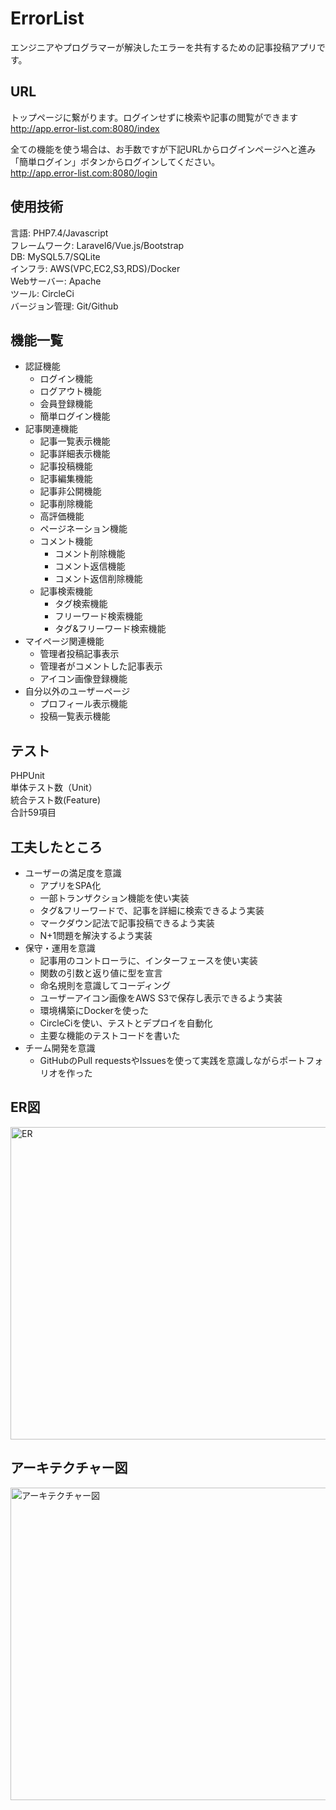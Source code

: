 # ErrorList
エンジニアやプログラマーが解決したエラーを共有するための記事投稿アプリです。 

## URL  
トップページに繋がります。ログインせずに検索や記事の閲覧ができます  
http://app.error-list.com:8080/index

全ての機能を使う場合は、お手数ですが下記URLからログインページへと進み「簡単ログイン」ボタンからログインしてください。  
http://app.error-list.com:8080/login

## 使用技術　　
言語: PHP7.4/Javascript  
フレームワーク: Laravel6/Vue.js/Bootstrap  
DB: MySQL5.7/SQLite  
インフラ: AWS(VPC,EC2,S3,RDS)/Docker  
Webサーバー: Apache  
ツール: CircleCi  
バージョン管理: Git/Github  
  
## 機能一覧
- 認証機能  
    - ログイン機能  
    - ログアウト機能  
    - 会員登録機能  
    - 簡単ログイン機能   
- 記事関連機能  
    - 記事一覧表示機能  
    - 記事詳細表示機能  
    - 記事投稿機能  
    - 記事編集機能  
    - 記事非公開機能  
    - 記事削除機能  
    - 高評価機能  
    - ページネーション機能  
    - コメント機能  
        - コメント削除機能  
        - コメント返信機能  
        - コメント返信削除機能  
    - 記事検索機能  
        - タグ検索機能  
        - フリーワード検索機能  
        - タグ&フリーワード検索機能  
- マイページ関連機能  
    - 管理者投稿記事表示  
    - 管理者がコメントした記事表示  
    - アイコン画像登録機能  
- 自分以外のユーザーページ  
    - プロフィール表示機能  
    - 投稿一覧表示機能  

## テスト  
PHPUnit  
単体テスト数（Unit）  
統合テスト数(Feature)  
合計59項目  

## 工夫したところ  
- ユーザーの満足度を意識  
    - アプリをSPA化  
    - 一部トランザクション機能を使い実装  
    - タグ&フリーワードで、記事を詳細に検索できるよう実装  
    - マークダウン記法で記事投稿できるよう実装 
    - N+1問題を解決するよう実装 
- 保守・運用を意識  
    - 記事用のコントローラに、インターフェースを使い実装
    - 関数の引数と返り値に型を宣言  
    - 命名規則を意識してコーディング
    - ユーザーアイコン画像をAWS S3で保存し表示できるよう実装 
    - 環境構築にDockerを使った  
    - CircleCiを使い、テストとデプロイを自動化  
    - 主要な機能のテストコードを書いた  
- チーム開発を意識  
    - GitHubのPull requestsやIssuesを使って実践を意識しながらポートフォリオを作った   
  
## ER図
<img width="800" height="500" alt="ER" src="https://user-images.githubusercontent.com/77386781/133092348-46ca5c0f-9a8b-4f54-94fc-6698d3825d25.png">  

## アーキテクチャー図
<img width="800" height="500" alt="アーキテクチャー図" src="https://user-images.githubusercontent.com/77386781/133428557-a949b959-8aeb-423d-8e8d-bb1cb90de72b.png">
